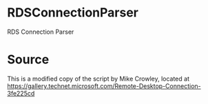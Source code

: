 # RDSConnectionParser
RDS Connection Parser

# Source

This is a modified copy of the script by Mike Crowley, located at https://gallery.technet.microsoft.com/Remote-Desktop-Connection-3fe225cd

